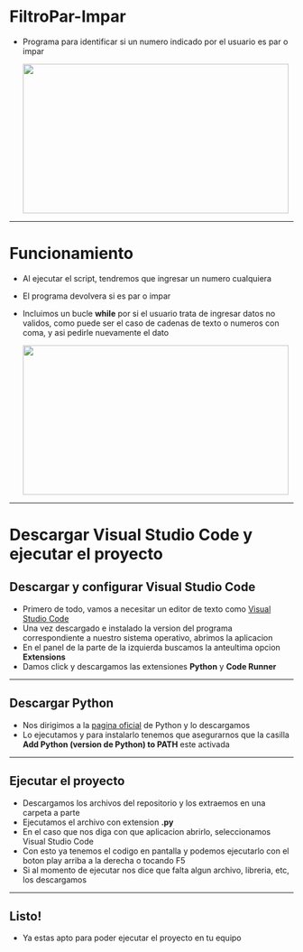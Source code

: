 # FiltroPar-Impar
* Programa para identificar si un numero indicado por el usuario es par o impar

    <img height=265 width=471 src=https://github.com/MarcoPaoletta/FiltroPar-Impar/blob/main/Demostracion1.gif>

---
# Funcionamiento
* Al ejecutar el script, tendremos que ingresar un numero cualquiera
* El programa devolvera si es par o impar
* Incluimos un bucle **while** por si el usuario trata de ingresar datos no validos, como puede ser el caso de cadenas de texto o numeros con coma, y asi pedirle nuevamente el dato 

    <img height=265 width=471 src=https://github.com/MarcoPaoletta/FiltroPar-Impar/blob/main/Demostracion2.gif>
  
---

# Descargar Visual Studio Code y ejecutar el proyecto

## Descargar y configurar Visual Studio Code
* Primero de todo, vamos a necesitar un editor de texto como [Visual Studio Code](https://code.visualstudio.com/download)
* Una vez descargado e instalado la version del programa correspondiente a nuestro sistema operativo, abrimos la aplicacion
* En el panel de la parte de la izquierda buscamos la anteultima opcion **Extensions**
* Damos click y descargamos las extensiones **Python** y **Code Runner**

---

## Descargar Python
* Nos dirigimos a la [pagina oficial](https://www.python.org/downloads/) de Python y lo descargamos
* Lo ejecutamos y para instalarlo tenemos que asegurarnos que la casilla **Add Python (version de Python) to PATH** este activada

---

## Ejecutar el proyecto 
* Descargamos los archivos del repositorio y los extraemos en una carpeta a parte
* Ejecutamos el archivo con extension **.py** 
* En el caso que nos diga con que aplicacion abrirlo, seleccionamos Visual Studio Code
* Con esto ya tenemos el codigo en pantalla y podemos ejecutarlo con el boton play arriba a la derecha o tocando F5
* Si al momento de ejecutar nos dice que falta algun archivo, libreria, etc, los  descargamos

---
## Listo!
* Ya estas apto para poder ejecutar el proyecto en tu equipo
